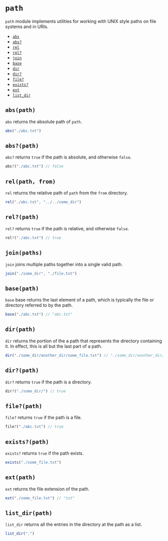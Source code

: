 # `path`
`path` module implements utilities for working with UNIX style paths on file systems and in URIs.

 - [`abs`](#abspath)
 - [`abs?`](#abspath-1)
 - [`rel`](#relpath-from)
 - [`rel?`](#relpath)
 - [`join`](#joinpaths)
 - [`base`](#basepath)
 - [`dir`](#dirpath)
 - [`dir?`](#dirpath-1)
 - [`file?`](#filepath)
 - [`exists?`](#existspath)
 - [`ext`](#extpath)
 - [`list_dir`](#list_dirpath)

## `abs(path)`
`abs` returns the absolute path of `path`.
```js
abs("./abc.txt")
```

## `abs?(path)`
`abs?` returns `true` if the path is absolute, and otherwise `false`.
```js
abs?("./abc.txt") // false
```

## `rel(path, from)`
`rel` returns the relative path of `path` from the `from` directory.
```js
rel("./abc.txt", "../../some_dir")
```

## `rel?(path)`
`rel?` returns `true` if the path is relative, and otherwise `false`.
```js
rel?("./abc.txt") // true
```

## `join(paths)`
`join` joins multiple paths together into a single valid path.
```js
join("./some_dir", "./file.txt")
```

## `base(path)`
`base` base returns the last element of a path, which is typically the file or directory referred to by the path.
```js
base("./abc.txt") // "abc.txt"
```

## `dir(path)`
`dir` returns the portion of the a path that represents the directory containing it. In effect, this is all but the last part of a path.
```js
dir("./some_dir/another_dir/some_file.txt") // "./some_dir/another_dir/"
```

## `dir?(path)`
`dir?` returns `true` if the path is a directory.
```js
dir?("./some_dir/") // true
```

## `file?(path)`
`file?` returns `true` if the path is a file.
```js
file?("./abc.txt") // true
```

## `exists?(path)`
`exists?` returns `true` if the path exists.
```js
exists("./some_file.txt") 
```

## `ext(path)`
`ext` returns the file extension of the path.
```js
ext("./some_file.txt") // "txt"
```

## `list_dir(path)`
`list_dir` returns all the entries in the directory at the path as a list.
```js
list_dir(".")
```
